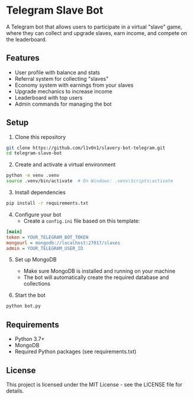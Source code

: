 # Telegram Slave Bot

A Telegram bot that allows users to participate in a virtual "slave" game, where they can collect and upgrade slaves, earn income, and compete on the leaderboard.

## Features

- User profile with balance and stats
- Referral system for collecting "slaves"
- Economy system with earnings from your slaves
- Upgrade mechanics to increase income
- Leaderboard with top users
- Admin commands for managing the bot

## Setup

1. Clone this repository
```bash
git clone https://github.com/l1v0n1/slavery-bot-telegram.git
cd telegram-slave-bot
```

2. Create and activate a virtual environment
```bash
python -m venv .venv
source .venv/bin/activate  # On Windows: .venv\Scripts\activate
```

3. Install dependencies
```bash
pip install -r requirements.txt
```

4. Configure your bot
   - Create a `config.ini` file based on this template:
```ini
[main]
token = YOUR_TELEGRAM_BOT_TOKEN
mongourl = mongodb://localhost:27017/slaves
admin = YOUR_TELEGRAM_USER_ID
```

5. Set up MongoDB
   - Make sure MongoDB is installed and running on your machine
   - The bot will automatically create the required database and collections

6. Start the bot
```bash
python bot.py
```

## Requirements

- Python 3.7+
- MongoDB
- Required Python packages (see requirements.txt)

## License

This project is licensed under the MIT License - see the LICENSE file for details. 